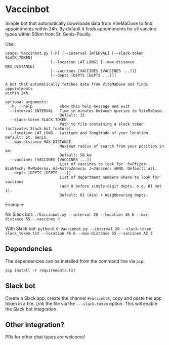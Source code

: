 # Vaccinbot

Simple bot that automatically downloads data from ViteMaDose to find appointments within 24h. 
By default it finds appointments for all vaccine types within 50km from St. Genis-Pouilly.

Use:

```
usage: Vaccinbot.py [-h] [--interval INTERVAL] [--slack-token SLACK_TOKEN]
                    [--location LAT LONG] [--max-distance MAX_DISTANCE]
                    [--vaccines [VACCINES [VACCINES ...]]]
                    [--depts [DEPTS [DEPTS ...]]]

A bot that automatically fetches date from ViteMaDose and finds appointments
within 24h.

optional arguments:
  -h, --help            show this help message and exit
  --interval INTERVAL   Time in minutes between queries to ViteMaDose.
                        Default: 15
  --slack-token SLACK_TOKEN
                        Path to file containing a slack token (activates Slack bot feature).
  --location LAT LONG   Latitude and longitude of your location. Default: St. Genis.
  --max-distance MAX_DISTANCE
                        Maximum radius of search from your position in km. 
                        Default: 50 km
  --vaccines [VACCINES [VACCINES ...]]
                        List of vaccines to look for. P=Pfizer-BioNTech; M=Moderna; AZ=AstraZeneca; J=Janssen; mRNA. Default: all.
  --depts [DEPTS [DEPTS ...]]
                        List of department numbers where to look for vaccines
                        (add 0 before single-digit depts. e.g. 01 not 1).
                        Default: 01 (Ain) + neighbouring depts.
```

Example:

No Slack bot:
```./Vaccinbot.py --interval 20 --location 46 6 --max-distance 55 --vaccines P  ```

With Slack bot:
```python3.6 Vaccinbot.py --interval 20 --slack-token slack_token.txt --location 46 6 --max-distance 55 --vaccines AZ J ```

## Dependencies
The dependencies can be installed from the command line via `pip`:
```
pip install -r requirements.txt
```

## Slack bot

Create a Slack app, create the channel ```#vaccinbot```, copy and paste the app token in a file. Link the file via the ```---slack-token``` option.
This will enable the Slack bot integration.

## Other integration?

PRs for other chat types are welcome!
